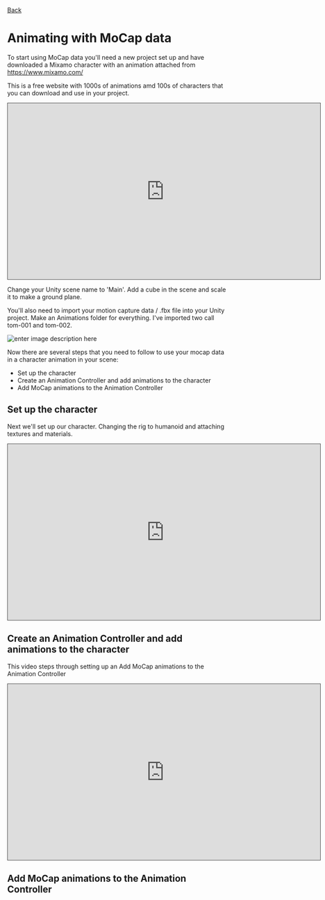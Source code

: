 [Back](https://uwetom.github.io/media-production-worksheets)

# Animating with MoCap data 

To start using MoCap data you'll need a new project set up and have downloaded a Mixamo character with an animation attached from https://www.mixamo.com/

This is a free website with 1000s of animations amd 100s of characters that you can download and use in your project.

<iframe src="https://uwe.cloud.panopto.eu/Panopto/Pages/Embed.aspx?id=4e0bdacd-1bdb-4381-ada0-b21400bfa205&autoplay=false&offerviewer=true&showtitle=true&showbrand=true&captions=false&interactivity=all" height="405" width="720" style="border: 1px solid #464646;" allowfullscreen allow="autoplay" aria-label="Panopto Embedded Video Player" aria-description="MP-MoCap-1  2024" ></iframe>

Change your Unity scene name to 'Main'. Add a cube in the scene and scale it to make a ground plane.

You'll also need to import your motion capture data / .fbx file into your Unity project. Make an Animations folder for everything. I've imported two call tom-001 and tom-002.

![enter image description here](https://uwetom.github.io/media-production-worksheets/wk12-animating-mocap-data/images/folders.jpg)

Now there are several steps that you need to follow to use your mocap data in a character animation in your scene:

 - Set up the character
 - Create an Animation Controller and add animations to the character
 - Add MoCap animations to the Animation Controller

## Set up the character

Next we'll set up our character. Changing the rig to humanoid and attaching textures and materials.

<iframe src="https://uwe.cloud.panopto.eu/Panopto/Pages/Embed.aspx?id=8ab30e50-8e4e-4751-bdf5-b21800de5863&autoplay=false&offerviewer=true&showtitle=true&showbrand=true&captions=false&interactivity=all" height="405" width="720" style="border: 1px solid #464646;" allowfullscreen allow="autoplay" aria-label="Panopto Embedded Video Player" aria-description="MP-MoCap-2  2024" ></iframe>

## Create an Animation Controller and add animations to the character

This video steps through setting up an Add MoCap animations to the Animation Controller

<iframe src="https://uwe.cloud.panopto.eu/Panopto/Pages/Embed.aspx?id=1c8d5b05-a3b1-4b81-a585-b21800f1141d&autoplay=false&offerviewer=true&showtitle=true&showbrand=true&captions=false&interactivity=all" height="405" width="720" style="border: 1px solid #464646;" allowfullscreen allow="autoplay" aria-label="Panopto Embedded Video Player" aria-description="MP-MoCap-3.1  2024" ></iframe>

## Add MoCap animations to the Animation Controller

<!--stackedit_data:
eyJoaXN0b3J5IjpbLTEwMTQyODcxODgsOTU3MjU2NTI3LC0xNj
kwNDQ3NzUwLDE3MDExNzc1MDcsLTcyOTk0ODIwNywtMTYwNzUx
MzM2NywtMTA4ODExNTI3MiwyNjQ1MTQwNjksLTIwMTY0MTkzND
YsNzMwOTk4MTE2XX0=
-->